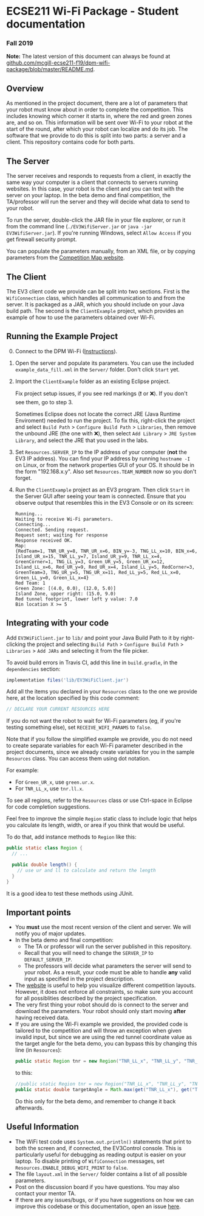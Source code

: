 # ECSE211 Wi-Fi Package - Student documentation

### Fall 2019

**Note:** The latest version of this document can always be found at [github.com/mcgill-ecse211-f19/dpm-wifi-package/blob/master/README.md](https://github.com/mcgill-ecse211-f19/dpm-wifi-package/blob/master/README.md).

## Overview

As mentioned in the project document, there are a lot of parameters that your robot must
know about in order to complete the competition. This includes knowing which corner it starts in, where the red and green zones are, and so on. This information will be sent over
Wi-Fi to your robot at the start of the round, after which your robot can localize and do its job.
The software that we provide to do this is split into two parts: a server and a client. This repository contains code for both parts.

## The Server

The server receives and responds to requests from a client, in exactly the same way your
computer is a client that connects to servers running websites. In this case, your robot is the client and you can test with the server on your laptop. In the beta demo and final competition, the
TA/professor will run the server and they will decide what data to send to your robot.

To run the server, double-click the JAR file in your file explorer, or run it from the command line (`./EV3WifiServer.jar` or `java -jar EV3WifiServer.jar`).
If you're running Windows, select `Allow Access` if you get firewall security prompt.

You can populate the parameters manually, from an XML file, or by copying parameters from the [Competition Map website](https://mcgill-dpm.github.io/Utilities/wifi/competition-map).

## The Client

The EV3 client code we provide can be split into two sections. First is the `WifiConnection` class,
which handles all communication to and from the server. It is packaged as a JAR, which you should include on your Java build path.
The second is the `ClientExample`
project, which provides an example of how to use the parameters obtained over Wi-Fi.

## Running the Example Project

0. Connect to the DPM Wi-Fi
([Instructions](https://mcgill-ecse211-f19.github.io/getting_started_guide/GettingStarted-F19-updated#running-code-on-the-brick)).

1. Open the server and populate its parameters. You can use the included `example_data_fill.xml` in the `Server/` folder. Don't click `Start` yet.

2. Import the `ClientExample` folder as an existing Eclipse project. 

    Fix project setup issues, if you see red markings (:heavy_exclamation_mark: or :x:). If you don't see them, go to step 3.

    Sometimes Eclipse does not locate the correct JRE (Java Runtime Enviroment) needed to run the project. To fix this, right-click the project and select `Build Path` > `Configure Build Path` > `Libraries`, then remove the unbound JRE (the one with :x:), then select `Add Library` > `JRE System Library`, and select the JRE that you used in the labs.

3. Set `Resources.SERVER_IP` to the IP address of your computer (**not** the EV3 IP address).
You can find your IP address by running `hostname -I` on Linux, or from the network properties GUI of your OS. It should be in the form "192.168.x.y". Also set `Resources.TEAM_NUMBER` now so you don't forget.

4. Run the `ClientExample` project as an EV3 program. Then click `Start` in the Server GUI after seeing your team is connected. Ensure that you observe output that resembles this in the EV3 Console or on its screen:

    ```
    Running...
    Waiting to receive Wi-Fi parameters.
    Connecting...
    Connected. Sending request.
    Request sent; waiting for response
    Response received OK.
    Map:
    {RedTeam=1, TNR_UR_y=8, TNR_UR_x=6, BIN_y=-3, TNG_LL_x=10, BIN_x=6, Island_UR_x=15, TNR_LL_y=7, Island_UR_y=9, TNR_LL_x=4, GreenCorner=1, TNG_LL_y=3, Green_UR_y=5, Green_UR_x=12, Island_LL_x=6, Red_UR_y=9, Red_UR_x=4, Island_LL_y=5, RedCorner=3, GreenTeam=3, TNG_UR_y=5, TNG_UR_x=11, Red_LL_y=5, Red_LL_x=0, Green_LL_y=0, Green_LL_x=4}
    Red Team: 1
    Green Zone: [(4.0, 0.0), (12.0, 5.0)]
    Island Zone, upper right: (15.0, 9.0)
    Red tunnel footprint, lower left y value: 7.0
    Bin location X >= 5
    ```

## Integrating with your code

Add `EV3WiFiClient.jar` to `lib/` and point your Java Build Path to it by right-clicking the project and selecting `Build Path` > `Configure Build Path` > `Libraries` > `Add JARs` and selecting it from the file picker.

To avoid build errors in Travis CI, add this line in `build.gradle`, in the `dependencies` section:

```groovy
implementation files('lib/EV3WiFiClient.jar')
```

Add all the items you declared in your `Resources` class to the one we provide here, at the location specified by this code comment:

```java
// DECLARE YOUR CURRENT RESOURCES HERE
```

If you do not want the robot to wait for Wi-Fi parameters (eg, if you're testing something else), set `RECEIVE_WIFI_PARAMS` to `false`.

Note that if you follow the simplified example we provide, you do not need to create separate variables for each Wi-Fi parameter described
in the project documents, since we already create variables for you in the sample `Resources` class. You can access them using dot notation.

For example:

- For `Green_UR_x`, use `green.ur.x`.
- For `TNR_LL_x`, use `tnr.ll.x`.

To see all regions, refer to the `Resources` class or use Ctrl-space in Eclipse for code completion suggestions.

Feel free to improve the simple `Region` static class to include logic that helps you calculate its length, width,
or area if you think that would be useful. 

To do that, add instance methods to `Region` like this:

```java
public static class Region {
  // ...

  public double length() {
    // use ur and ll to calculate and return the length
  }
}
```

It is a good idea to test these methods using JUnit.




## Important points

- You **must** use the most recent version of the client and server. We will notify you of major updates.
- In the beta demo and final competition:
  - The TA or professor will run the server published in this repository.
  - Recall that you will need to change the `SERVER_IP` to `DEFAULT_SERVER_IP`.
  - The professors will decide what parameters the server will send to your robot.
As a result, your code must be able to handle **any** valid input as specified in the project description.
- The [website](https://mcgill-dpm.github.io/Utilities/wifi/competition-map) is useful to help you visualize different competition layouts. However, it does not enforce all constraints, so make sure you 
account for all possiblities described by the project specification.
- The very first thing your robot should do is connect to the server and download
the parameters. Your robot should only start moving **after** having received data.
- If you are using the Wi-Fi example we provided, the provided code is tailored to the competition and will throw an exception when 
given invalid input, but since we are using the red tunnel coordinate value as the target angle for the beta demo,
you can bypass this by changing this line (in `Resources`):
  ```java
  public static Region tnr = new Region("TNR_LL_x", "TNR_LL_y", "TNR_UR_x", "TNR_UR_y");
  ```
  to this:
  ```java
  //public static Region tnr = new Region("TNR_LL_x", "TNR_LL_y", "TNR_UR_x", "TNR_UR_y");
  public static double targetAngle = Math.max(get("TNR_LL_x"), get("TNR_UR_x"));
  ```
  Do this only for the beta demo, and remember to change it back afterwards. 

## Useful Information
- The WiFi test code uses `System.out.println()` statements that print to both the screen
and, if connected, the EV3Control console. This is particularly useful for debugging as reading output is easier on your laptop. 
To disable printing of `WifiConnection` messages, set `Resources.ENABLE_DEBUG_WIFI_PRINT` to `false`.
- The file `layout.xml` in the `Server/` folder contains a list of all possible parameters.
- Post on the discussion board if you have questions. You may also contact your mentor TA.
- If there are any issues/bugs, or if you have suggestions on how we can improve this codebase or this documentation, open an issue [here](https://github.com/mcgill-ecse211-f19/dpm-wifi-package/issues).
